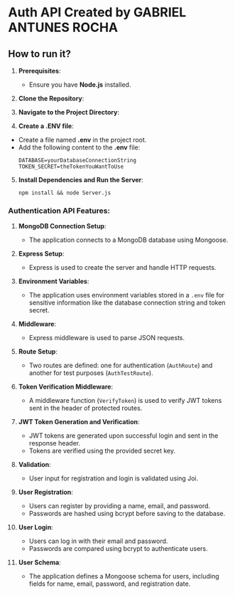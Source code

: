 # Auth API Created by GABRIEL ANTUNES ROCHA

## How to run it?

1. **Prerequisites**:
   - Ensure you have **Node.js** installed.

2. **Clone the Repository**:

3. **Navigate to the Project Directory**:

4. **Create a .ENV file**:
- Create a file named **.env** in the project root.
- Add the following content to the **.env** file:
  ```
  DATABASE=yourDatabaseConnectionString
  TOKEN_SECRET=theTokenYouWantToUse
  ```

5. **Install Dependencies and Run the Server**:
    ```
    npm install && node Server.js
    ```

### Authentication API Features:

1. **MongoDB Connection Setup**:
   - The application connects to a MongoDB database using Mongoose.

2. **Express Setup**:
   - Express is used to create the server and handle HTTP requests.

3. **Environment Variables**:
   - The application uses environment variables stored in a `.env` file for sensitive information like the database connection string and token secret.

4. **Middleware**:
   - Express middleware is used to parse JSON requests.

5. **Route Setup**:
   - Two routes are defined: one for authentication (`AuthRoute`) and another for test purposes (`AuthTestRoute`).

6. **Token Verification Middleware**:
   - A middleware function (`VerifyToken`) is used to verify JWT tokens sent in the header of protected routes.

7. **JWT Token Generation and Verification**:
   - JWT tokens are generated upon successful login and sent in the response header.
   - Tokens are verified using the provided secret key.

8. **Validation**:
   - User input for registration and login is validated using Joi.

9. **User Registration**:
   - Users can register by providing a name, email, and password.
   - Passwords are hashed using bcrypt before saving to the database.

10. **User Login**:
    - Users can log in with their email and password.
    - Passwords are compared using bcrypt to authenticate users.

11. **User Schema**:
    - The application defines a Mongoose schema for users, including fields for name, email, password, and registration date.
